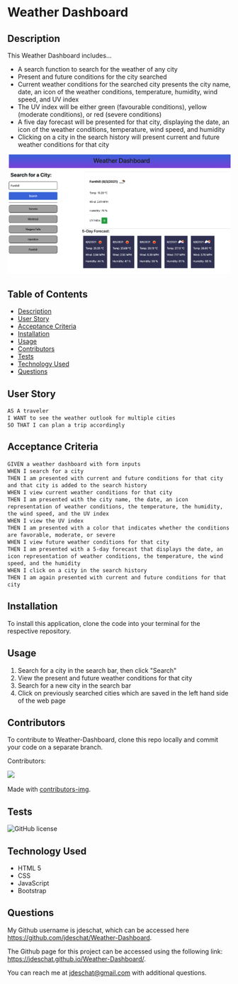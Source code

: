 # Weather Dashboard

## Description

This Weather Dashboard includes...
* A search function to search for the weather of any city
* Present and future conditions for the city searched
* Current weather conditions for the searched city presents the city name, date, an icon of the weather conditions, temperature, humidity, wind speed, and UV index
* The UV index will be either green (favourable conditions), yellow (moderate conditions), or red (severe conditions)
* A five day forecast will be presented for that city, displaying the date, an icon of the weather conditions, temperature, wind speed, and humidity
* Clicking on a city in the search history will present current and future weather conditions for that city

![alt text](https://github.com/jdeschat/Weather-Dashboard/blob/main/assets/img/preview.png)

## Table of Contents
- [Description](#description)
- [User Story](#user-story)
- [Acceptance Criteria](#acceptance-criteria)
- [Installation](#installation)
- [Usage](#usage)
- [Contributors](#contributors)
- [Tests](#tests)
- [Technology Used](#technology-used)
- [Questions](#questions)

## User Story
```
AS A traveler
I WANT to see the weather outlook for multiple cities
SO THAT I can plan a trip accordingly
```

## Acceptance Criteria
```
GIVEN a weather dashboard with form inputs
WHEN I search for a city
THEN I am presented with current and future conditions for that city and that city is added to the search history
WHEN I view current weather conditions for that city
THEN I am presented with the city name, the date, an icon representation of weather conditions, the temperature, the humidity, the wind speed, and the UV index
WHEN I view the UV index
THEN I am presented with a color that indicates whether the conditions are favorable, moderate, or severe
WHEN I view future weather conditions for that city
THEN I am presented with a 5-day forecast that displays the date, an icon representation of weather conditions, the temperature, the wind speed, and the humidity
WHEN I click on a city in the search history
THEN I am again presented with current and future conditions for that city
```

## Installation

To install this application, clone the code into your terminal for the respective repository.

## Usage
1. Search for a city in the search bar, then click "Search"
2. View the present and future weather conditions for that city
3. Search for a new city in the search bar
4. Click on previously searched cities which are saved in the left hand side of the web page

## Contributors
To contribute to Weather-Dashboard, clone this repo locally and commit your code on a separate branch.
  
Contributors:

<a href="https://github.com/jdeschat/Weather-Dashboard/graphs/contributors">
  <img src="https://contrib.rocks/image?repo=jdeschat/Weather-Dashboard" />
</a>

Made with [contributors-img](https://contrib.rocks).

## Tests
![GitHub license](https://img.shields.io/badge/test-100%25-success)

## Technology Used
- HTML 5
- CSS
- JavaScript
- Bootstrap

## Questions
My Github username is jdeschat, which can be accessed here https://github.com/jdeschat/Weather-Dashboard.

The Github page for this project can be accessed using the following link: https://jdeschat.github.io/Weather-Dashboard/.

You can reach me at jdeschat@gmail.com with additional questions.